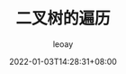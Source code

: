 ---
title: "二叉树的遍历"
date: 2022-01-03T14:28:31+08:00
draft: false
hideToc: false
enableToc: true
enableTocContent: false
author: leoay
authorEmoji: 🎅
pinned: false
description: "二叉树的遍历"
tags:
- 数据结构
- 红黑树
series:

categories:
- MySQL
image: /images/face/MYSQL_Color_3-405x405.png
---